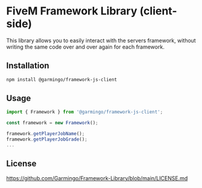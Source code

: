 # FiveM Framework Library (client-side)
This library allows you to easily interact with the servers framework, without writing the same code over and over again for each framework.

## Installation

```bash
npm install @garmingo/framework-js-client
```

## Usage
```typescript
import { Framework } from '@garmingo/framework-js-client';

const framework = new Framework();

framework.getPlayerJobName();
framework.getPlayerJobGrade();
...
```


## License

https://github.com/Garmingo/Framework-Library/blob/main/LICENSE.md